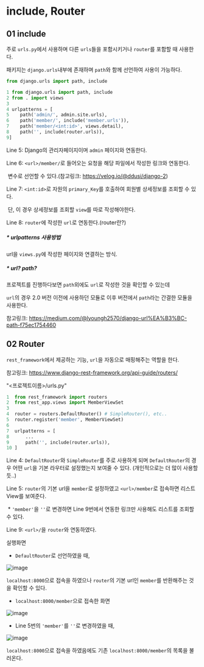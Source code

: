 # include, Router

## 01 include

주로 `urls.py`에서 사용하며 다른 `urls`들을 포함시키거나 `router`를 포함할 때 사용한다.



패키지는 `django.urls`내부에 존재하며 `path`와 함께 선언하여 사용이 가능하다.

``` python
from django.urls import path, include
```



``` python
1 from django.urls import path, include
2 from . import views
3
4 urlpatterns = [
5    path('admin/', admin.site.urls),
6    path('member/', include('member.urls')),
7    path('member/<int:id>', views.detail),
8    path('', include(router.urls)),
9]
```

Line 5: Django의 관리자페이지이며 `admin` 페이지와 연동한다.

Line 6: `<url>/member/`로 들어오는 요청을 해당 파일에서 작성한 링크와 연동한다.

​	변수로 선언할 수 있다.(참고링크: https://velog.io/@ddusi/django-2)

Line 7: `<int:id>`로 자원의 `primary_Key`를 호출하여 회원별 상세정보를 조회할 수 있다.

​	단, 이 경우 상세정보를 조회할 `view`를 따로 작성해야한다.

Line 8: `router`에 작성한 `url`로 연동한다.(router란?)



##### * urlpatterns 사용방법

url을 `views.py`에 작성한 페이지와 연결하는 방식.



##### * url? path?

프로젝트를 진행하다보면 `path`외에도 `url`로 작성한 것을 확인할 수 있는데

`url`의 경우 2.0 버전 이전에 사용하던 모듈로 이후 버전에서 `path`라는 간결한 모듈을 사용한다.

참고링크: https://medium.com/@lyoungh2570/django-url%EA%B3%BC-path-f75ec1754460



## 02 Router

`rest_framework`에서 제공하는 기능, `url`을 자동으로 매핑해주는 역할을 한다.

참고링크: https://www.django-rest-framework.org/api-guide/routers/



"<프로젝트이름>/urls.py"

``` python
1  from rest_framework import routers
2  from rest_app.views import MemberViewSet
3
4  router = routers.DefaultRouter() # SimpleRouter(), etc..
5  router.register('member', MemberViewSet)
6
7  urlpatterns = [
8      ...
9      path('', include(router.urls)),
10 ]
```

Line 4: `DefaultRouter`와 `SimpleRouter`를 주로 사용하게 되며 `DefaultRouter`의 경우 어떤 `url`을 기본 라우터로 설정했는지 보여줄 수 있다. (개인적으로는 더 많이 사용할 듯..)

Line 5: `router`의 기본 url을 `member`로 설정하였고 `<url>/member`로 접속하면 리스트 View를 보여준다.

​	* `'member'`을 `''`로 변경하면 Line 9번에서 연동한 링크만 사용해도 리스트를 조회할 수 있다.

Line 9: `<url>/`을 `router`와 연동하였다.



실행화면

- `DefaultRouter`로 선언하였을 때,

![image](https://user-images.githubusercontent.com/43952470/111716195-db43eb00-8898-11eb-953e-1169375ccccc.png)

`localhost:8000`으로 접속을 하였으나 `router`의 기본 url인 `member`를 반환해주는 것을 확인할 수 있다.



- `localhost:8000/member`으로 접속한 화면

![image](https://user-images.githubusercontent.com/43952470/111716397-4b527100-8899-11eb-94c9-4acc48a09b98.png)



- Line 5번의 `'member'`를 `''`로 변경하였을 때,

![image](https://user-images.githubusercontent.com/43952470/111716458-6d4bf380-8899-11eb-9fdf-c307d53830f2.png)

`localhost:8000`으로 접속을 하였음에도 기존 `localhost:8000/member`의 목록을 불러온다.